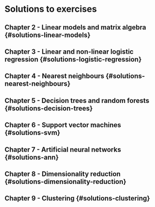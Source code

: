# Solutions to exercises

## Chapter 2 - Linear models and matrix algebra {#solutions-linear-models}

## Chapter 3 - Linear and non-linear logistic regression {#solutions-logistic-regression}

## Chapter 4 - Nearest neighbours {#solutions-nearest-neighbours}

## Chapter 5 - Decision trees and random forests {#solutions-decision-trees}

## Chapter 6 - Support vector machines {#solutions-svm}

## Chapter 7 - Artificial neural networks {#solutions-ann}

## Chapter 8 - Dimensionality reduction {#solutions-dimensionality-reduction}

## Chapter 9 - Clustering {#solutions-clustering}

